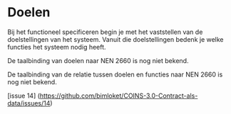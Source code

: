 # Doelen

Bij het functioneel specificeren begin je met het vaststellen van de doelstellingen van het systeem. Vanuit die doelstellingen bedenk je welke functies het systeem nodig heeft.

De taalbinding van doelen naar NEN 2660 is nog niet bekend. 

De taalbinding van de relatie tussen doelen en functies naar NEN 2660 is nog niet bekend.

[issue 14] (https://github.com/bimloket/COINS-3.0-Contract-als-data/issues/14)




